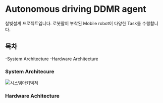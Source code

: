 # Autonomous driving DDMR agent  

참빛설계 프로젝트입니다.
로봇팔이 부착된 Mobile robot이 다양한 Task를 수행합니다.

## 목차
-System Architecture
-Hardware Architecture

### System Architecure
![시스템아키텍쳐](https://user-images.githubusercontent.com/49723556/100517133-f7c5f580-31cb-11eb-95bd-975f90b0b69b.png)

### Hardware Achitecture

